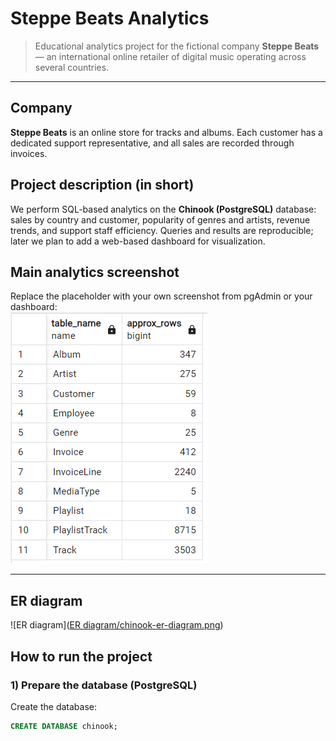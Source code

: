 # Steppe Beats Analytics

> Educational analytics project for the fictional company **Steppe Beats** — an international online retailer of digital music operating across several countries.

---

## Company
**Steppe Beats** is an online store for tracks and albums. Each customer has a dedicated support representative, and all sales are recorded through invoices.

## Project description (in short)
We perform SQL-based analytics on the **Chinook (PostgreSQL)** database: sales by country and customer, popularity of genres and artists, revenue trends, and support staff efficiency. Queries and results are reproducible; later we plan to add a web-based dashboard for visualization.

## Main analytics screenshot
Replace the placeholder with your own screenshot from pgAdmin or your dashboard:  
![Main analytics](tableRowsData.png)

---
## ER diagram
![ER diagram]([ER diagram/chinook-er-diagram.png](https://github.com/GalymTem/campusUni/blob/a7c91632e868832cf54f42002607fe9cdc77b4e1/ER%20diagram/chinook-er-diagram.png))
## How to run the project 

### 1) Prepare the database (PostgreSQL)
Create the database:
```sql
CREATE DATABASE chinook;
